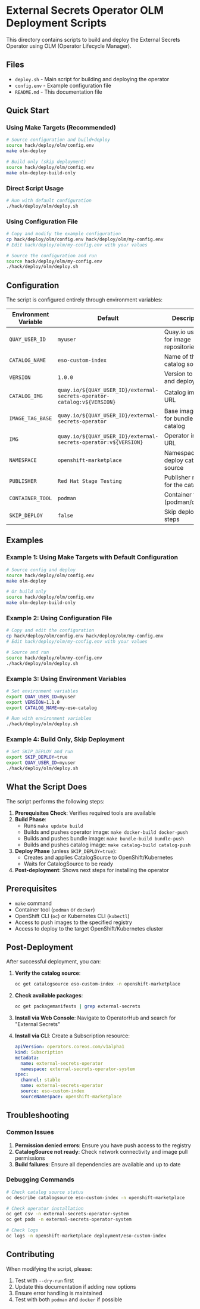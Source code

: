 # External Secrets Operator OLM Deployment Scripts

This directory contains scripts to build and deploy the External Secrets Operator using OLM (Operator Lifecycle Manager).

## Files

- `deploy.sh` - Main script for building and deploying the operator
- `config.env` - Example configuration file
- `README.md` - This documentation file

## Quick Start

### Using Make Targets (Recommended)

```bash
# Source configuration and build+deploy
source hack/deploy/olm/config.env
make olm-deploy

# Build only (skip deployment)
source hack/deploy/olm/config.env
make olm-deploy-build-only
```

### Direct Script Usage

```bash
# Run with default configuration
./hack/deploy/olm/deploy.sh
```

### Using Configuration File

```bash
# Copy and modify the example configuration
cp hack/deploy/olm/config.env hack/deploy/olm/my-config.env
# Edit hack/deploy/olm/my-config.env with your values

# Source the configuration and run
source hack/deploy/olm/my-config.env
./hack/deploy/olm/deploy.sh
```

## Configuration

The script is configured entirely through environment variables:

| Environment Variable | Default                                                                 | Description                            |
| -------------------- | ----------------------------------------------------------------------- | -------------------------------------- |
| `QUAY_USER_ID`       | `myuser`                                                                | Quay.io user ID for image repositories |
| `CATALOG_NAME`       | `eso-custom-index`                                                      | Name of the catalog source             |
| `VERSION`            | `1.0.0`                                                                 | Version to build and deploy            |
| `CATALOG_IMG`        | `quay.io/${QUAY_USER_ID}/external-secrets-operator-catalog:v${VERSION}` | Catalog image URL                      |
| `IMAGE_TAG_BASE`     | `quay.io/${QUAY_USER_ID}/external-secrets-operator`                     | Base image tag for bundle and catalog  |
| `IMG`                | `quay.io/${QUAY_USER_ID}/external-secrets-operator:v${VERSION}`         | Operator image URL                     |
| `NAMESPACE`          | `openshift-marketplace`                                                 | Namespace to deploy catalog source     |
| `PUBLISHER`          | `Red Hat Stage Testing`                                                 | Publisher name for the catalog         |
| `CONTAINER_TOOL`     | `podman`                                                                | Container tool (podman/docker)         |
| `SKIP_DEPLOY`        | `false`                                                                 | Skip deployment steps                  |

## Examples

### Example 1: Using Make Targets with Default Configuration

```bash
# Source config and deploy
source hack/deploy/olm/config.env
make olm-deploy

# Or build only
source hack/deploy/olm/config.env
make olm-deploy-build-only
```

### Example 2: Using Configuration File

```bash
# Copy and edit the configuration
cp hack/deploy/olm/config.env hack/deploy/olm/my-config.env
# Edit hack/deploy/olm/my-config.env with your values

# Source and run
source hack/deploy/olm/my-config.env
./hack/deploy/olm/deploy.sh
```

### Example 3: Using Environment Variables

```bash
# Set environment variables
export QUAY_USER_ID=myuser
export VERSION=1.1.0
export CATALOG_NAME=my-eso-catalog

# Run with environment variables
./hack/deploy/olm/deploy.sh
```

### Example 4: Build Only, Skip Deployment

```bash
# Set SKIP_DEPLOY and run
export SKIP_DEPLOY=true
export QUAY_USER_ID=myuser
./hack/deploy/olm/deploy.sh
```

## What the Script Does

The script performs the following steps:

1. **Prerequisites Check**: Verifies required tools are available
2. **Build Phase**:
   - Runs `make update build`
   - Builds and pushes operator image: `make docker-build docker-push`
   - Builds and pushes bundle image: `make bundle-build bundle-push`
   - Builds and pushes catalog image: `make catalog-build catalog-push`
3. **Deploy Phase** (unless `SKIP_DEPLOY=true`):
   - Creates and applies CatalogSource to OpenShift/Kubernetes
   - Waits for CatalogSource to be ready
4. **Post-deployment**: Shows next steps for installing the operator

## Prerequisites

- `make` command
- Container tool (`podman` or `docker`)
- OpenShift CLI (`oc`) or Kubernetes CLI (`kubectl`)
- Access to push images to the specified registry
- Access to deploy to the target OpenShift/Kubernetes cluster

## Post-Deployment

After successful deployment, you can:

1. **Verify the catalog source**:
   ```bash
   oc get catalogsource eso-custom-index -n openshift-marketplace
   ```

2. **Check available packages**:
   ```bash
   oc get packagemanifests | grep external-secrets
   ```

3. **Install via Web Console**: Navigate to OperatorHub and search for "External Secrets"

4. **Install via CLI**: Create a Subscription resource:
   ```yaml
   apiVersion: operators.coreos.com/v1alpha1
   kind: Subscription
   metadata:
     name: external-secrets-operator
     namespace: external-secrets-operator-system
   spec:
     channel: stable
     name: external-secrets-operator
     source: eso-custom-index
     sourceNamespace: openshift-marketplace
   ```

## Troubleshooting

### Common Issues

1. **Permission denied errors**: Ensure you have push access to the registry
2. **CatalogSource not ready**: Check network connectivity and image pull permissions
3. **Build failures**: Ensure all dependencies are available and up to date

### Debugging Commands

```bash
# Check catalog source status
oc describe catalogsource eso-custom-index -n openshift-marketplace

# Check operator installation
oc get csv -n external-secrets-operator-system
oc get pods -n external-secrets-operator-system

# Check logs
oc logs -n openshift-marketplace deployment/eso-custom-index
```

## Contributing

When modifying the script, please:

1. Test with `--dry-run` first
2. Update this documentation if adding new options
3. Ensure error handling is maintained
4. Test with both `podman` and `docker` if possible
